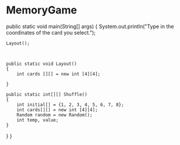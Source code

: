 # MemoryGame
public static void main(String[] args)
  {
	System.out.println("Type in the coordinates of the card you select.");
	
	
	Layout();
		
	
	
	public static void Layout()
	{
		int cards [][] = new int [4][4];
		
	}
	
	public static int[][] Shuffle()
	{
		int initial[] = {1, 2, 3, 4, 5, 6, 7, 8};
		int cards[][] = new int [4][4];
		Random random = new Random();
		int temp, value;
 	}
  }
}
